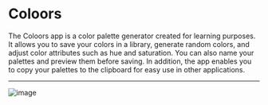 # Coloors

The Coloors app is a color palette generator created for learning purposes. It allows you to save your colors in a library, generate random colors, and adjust color attributes such as hue and saturation. You can also name your palettes and preview them before saving. In addition, the app enables you to copy your palettes to the clipboard for easy use in other applications.

---

![image](https://user-images.githubusercontent.com/124585244/232171778-f3724ceb-cd46-4f32-89b8-81fd1e2a492a.png)
